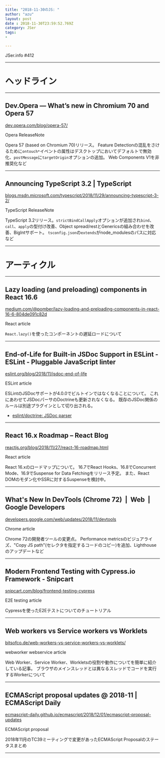 ```yaml
---
title: "2018-11-30のJS: "
author: "azu"
layout: post
date : 2018-11-30T23:59:52.769Z
category: JSer
tags:
-

---
```


JSer.info #412

----

<h1 class="site-genre">ヘッドライン</h1>

----

## Dev.Opera — What’s new in Chromium 70 and Opera 57
[dev.opera.com/blog/opera-57/](https://dev.opera.com/blog/opera-57/ "Dev.Opera — What’s new in Chromium 70 and Opera 57")
<p class="jser-tags jser-tag-icon"><span class="jser-tag">Opera</span> <span class="jser-tag">ReleaseNote</span></p>

Opera 57 (based on Chromium 70)リリース。
Feature Detectionの混乱をさけるために`ontouch*`イベントの属性はデスクトップにおいてデフォルトで無効化、`postMessage`に`targetOrigin`オプションの追加。
Web Components V1を非推奨化など


----

## Announcing TypeScript 3.2 | TypeScript
[blogs.msdn.microsoft.com/typescript/2018/11/29/announcing-typescript-3-2/](https://blogs.msdn.microsoft.com/typescript/2018/11/29/announcing-typescript-3-2/ "Announcing TypeScript 3.2 | TypeScript")
<p class="jser-tags jser-tag-icon"><span class="jser-tag">TypeScript</span> <span class="jser-tag">ReleaseNote</span></p>

TypeScript 3.2リリース。`strictBindCallApply`オプションが追加され`bind`、`call`、`apply`の型付け改善、Object spread/restとGenericsの組み合わせを改善、BigIntサポート。 
`tsconfig.json`の`extends`がnode_modulesのパスに対応など


----
<h1 class="site-genre">アーティクル</h1>

----

## Lazy loading (and preloading) components in React 16.6
[medium.com/@pomber/lazy-loading-and-preloading-components-in-react-16-6-804de091c82d](https://medium.com/@pomber/lazy-loading-and-preloading-components-in-react-16-6-804de091c82d "Lazy loading (and preloading) components in React 16.6")
<p class="jser-tags jser-tag-icon"><span class="jser-tag">React</span> <span class="jser-tag">article</span></p>

`React.lazy()`を使ったコンポーネントの遅延ロードについて


----

## End-of-Life for Built-in JSDoc Support in ESLint - ESLint - Pluggable JavaScript linter
[eslint.org/blog/2018/11/jsdoc-end-of-life](https://eslint.org/blog/2018/11/jsdoc-end-of-life "End-of-Life for Built-in JSDoc Support in ESLint - ESLint - Pluggable JavaScript linter")
<p class="jser-tags jser-tag-icon"><span class="jser-tag">ESLint</span> <span class="jser-tag">article</span></p>

ESLintのJSDocサポートが4.0.0でビルトインではなくなることについて。
これにあわせてJSDocパーサのDoctrineも更新されなくなる。
既存のJSDoc関係のルールは別途プラグインとして切り出される。

- [eslint/doctrine: JSDoc parser](https://github.com/eslint/doctrine "eslint/doctrine: JSDoc parser")

----

## React 16.x Roadmap – React Blog
[reactjs.org/blog/2018/11/27/react-16-roadmap.html](https://reactjs.org/blog/2018/11/27/react-16-roadmap.html "React 16.x Roadmap – React Blog")
<p class="jser-tags jser-tag-icon"><span class="jser-tag">React</span> <span class="jser-tag">article</span></p>

React 16.xのロードマップについて。
16.7でReact Hooks、16.8でConcurrent Mode、16.9でSuspense for Data Fetchingをリリース予定。
また、React DOMのモダン化やSSRに対するSuspenseを検討中。


----

## What's New In DevTools (Chrome 72)  |  Web  |  Google Developers
[developers.google.com/web/updates/2018/11/devtools](https://developers.google.com/web/updates/2018/11/devtools "What's New In DevTools (Chrome 72)  |  Web  |  Google Developers")
<p class="jser-tags jser-tag-icon"><span class="jser-tag">Chrome</span> <span class="jser-tag">article</span></p>

Chrome 72の開発者ツールの変更点。
Performance metricsのビジュアライズ、"Copy JS path"(セレクタを指定するコードのコピー)を追加、Lighthouseのアップデートなど


----

## Modern Frontend Testing with Cypress.io Framework - Snipcart
[snipcart.com/blog/frontend-testing-cypress](https://snipcart.com/blog/frontend-testing-cypress "Modern Frontend Testing with Cypress.io Framework - Snipcart")
<p class="jser-tags jser-tag-icon"><span class="jser-tag">E2E</span> <span class="jser-tag">testing</span> <span class="jser-tag">article</span></p>

Cypressを使ったE2Eテストについてのチュートリアル


----

## Web workers vs Service workers vs Worklets
[bitsofco.de/web-workers-vs-service-workers-vs-worklets/](https://bitsofco.de/web-workers-vs-service-workers-vs-worklets/ "Web workers vs Service workers vs Worklets")
<p class="jser-tags jser-tag-icon"><span class="jser-tag">webworker</span> <span class="jser-tag">webservice</span> <span class="jser-tag">article</span></p>

Web Worker、Service Worker、Workletsの役割や動作についてを簡単に紹介している記事。
ブラウザのメインスレッドとは異なるスレッドでコードを実行するWorkerについて


----

## ECMAScript proposal updates @ 2018-11 | ECMAScript Daily
[ecmascript-daily.github.io/ecmascript/2018/12/01/ecmascript-proposal-updates](https://ecmascript-daily.github.io/ecmascript/2018/12/01/ecmascript-proposal-updates "ECMAScript proposal updates @ 2018-11 | ECMAScript Daily")
<p class="jser-tags jser-tag-icon"><span class="jser-tag">ECMAScript</span> <span class="jser-tag">proposal</span></p>

2018年11月のTC39ミーティングで変更があったECMAScript Proposalのステータスまとめ


----
